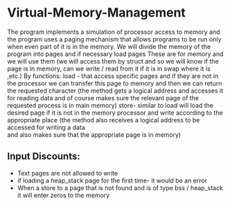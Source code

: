 # Virtual-Memory-Management
The program implements a simulation of processor access to memory and the program uses a paging mechanism that allows programs to be run only when even part of it is in the memory.
We will divide the memory of the program into pages and if necessary load pages  These are for memory and we will use them (we will access them by struct and so we will know if the page is in memory, can we write / read from it 
if it is in swap where it is ,etc.)
    By functions:
    load - that access specific pages and if they are not in the processor  we can transfer this page to memory and then we can return the requested character (the method gets a logical address and accesses it for reading data 
    and of course makes sure the relevant page of the requested process is in main memory)
    store- similar to load will load the desired page if it is not in the memory processor and write according to the appropriate place (the method also receives a logical address to be accessed for writing a data   
    and also makes sure that the appropriate page is in memory)

## Input Discounts:
* Text pages are not allowed to write
* if loading a heap_stack page for the first time-  it would be an error 
* When a store  to a page that is not found and is of type bss / heap_stack it will enter zeros to the memory
